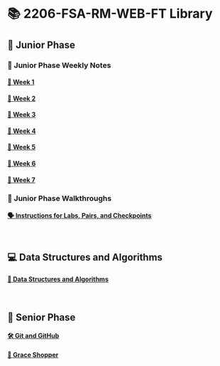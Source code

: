 # 📚 2206-FSA-RM-WEB-FT Library


## 🐣 Junior Phase

### 📓 Junior Phase Weekly Notes

#### [📅 Week 1](/week1.md)

#### [📅 Week 2](/week2.md)

#### [📅 Week 3](/week3.md)

#### [📅 Week 4](/week4.md)

#### [📅 Week 5](/week5.md)

#### [📅 Week 6](/week6.md)

#### [📅 Week 7](/week7.md)

### 📓 Junior Phase Walkthroughs
#### [🗣 Instructions for Labs, Pairs, and Checkpoints](./Walkthroughs/walkthrough-directory.md)

</br>

## 💻 Data Structures and Algorithms
#### [📝 Data Structures and Algorithms](./algos.md)

</br>

## 🦅 Senior Phase
#### [🛠 Git and GitHub](./senior-phase/git-github.md)
#### [🛒 Grace Shopper](./senior-phase/grace-shopper.md)
